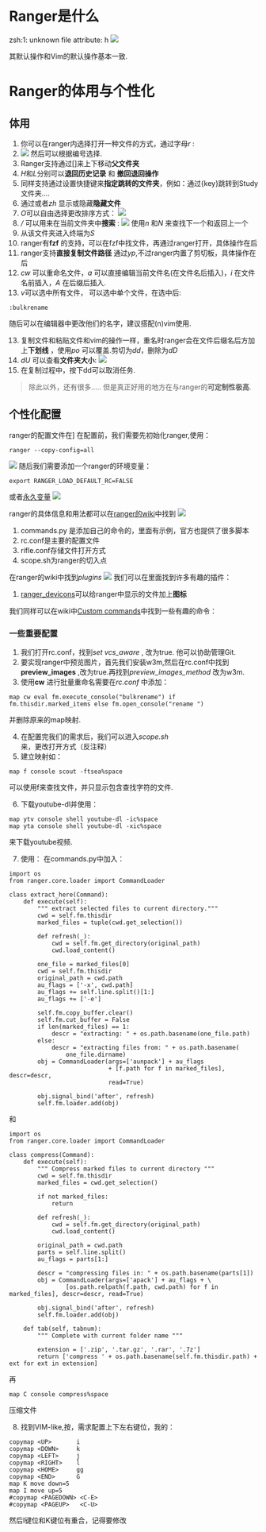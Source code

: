 # Ranger是什么
zsh:1: unknown file attribute: h
![](https://cdn.jsdelivr.net/gh/YuanJieSaMa/personal-photo-house/img/202310021544114.png)

其默认操作和Vim的默认操作基本一致.

# Ranger的体用与个性化

## 体用

1. 你可以在ranger内选择打开一种文件的方式，通过字母*r* :
2. ![](https://cdn.jsdelivr.net/gh/YuanJieSaMa/personal-photo-house/img/202310021623951.png)
  然后可以根据编号选择.
3. Ranger支持通过[]来上下移动**父文件夹**  
4. *H*和*L*分别可以**退回历史记录** 和 **撤回退回操作** 
5. 同样支持通过设置快捷键来**指定跳转的文件夹**，例如：通过{key}跳转到Study文件夹....
6. 通过<C-h>或者*zh* 显示或隐藏**隐藏文件** 
7. *O*可以自由选择更改排序方式：
  ![](https://cdn.jsdelivr.net/gh/YuanJieSaMa/personal-photo-house/img/202310021640789.png)
8. */* 可以用来在当前文件夹中**搜索** :
  ![](https://cdn.jsdelivr.net/gh/YuanJieSaMa/personal-photo-house/img/202310021703068.png)
  使用*n* 和*N* 来查找下一个和返回上一个
9. 从该文件夹进入终端为*S* 
10. ranger有**fzf** 的支持，可以在fzf中找文件，再通过ranger打开，具体操作在后
11. ranger支持**直接复制文件路径** 通过*yp*,不过ranger内置了剪切板，具体操作在后
12. *cw* 可以重命名文件，*a* 可以直接编辑当前文件名(在文件名后插入)，*i* 在文件名前插入，*A* 在后缀后插入.
13. *v*可以选中所有文件，*<speace>* 可以选中单个文件，在选中后:
```
:bulkrename
```
随后可以在编辑器中更改他们的名字，建议搭配(n)vim使用.

13. 复制文件和粘贴文件和vim的操作一样，重名时ranger会在文件后缀名后方加上**下划线** ，使用*po* 可以覆盖.剪切为*dd*，删除为*dD* 
14. *dU* 可以查看**文件夹大小**: 
![](https://cdn.jsdelivr.net/gh/YuanJieSaMa/personal-photo-house/img/202310022055402.png)
15. 在复制过程中，按下dd可以取消任务.

> 除此以外，还有很多..... 但是真正好用的地方在与ranger的**可定制性极高**.

## 个性化配置

ranger的配置文件在][](~/.config/ranger/)
在配置前，我们需要先初始化ranger,使用：
```
ranger --copy-config=all
```
![](https://cdn.jsdelivr.net/gh/YuanJieSaMa/personal-photo-house/img/202310022117045.png)
随后我们需要添加一个ranger的环境变量：
```
export RANGER_LOAD_DEFAULT_RC=FALSE
```

或者[永久变量](https://blog.csdn.net/yi412/article/details/11523525)
![](https://cdn.jsdelivr.net/gh/YuanJieSaMa/personal-photo-house/img/202310022128668.png)

ranger的具体信息和用法都可以在[ranger的wiki](https://github.com/ranger/ranger/wiki)中找到
![](https://cdn.jsdelivr.net/gh/YuanJieSaMa/personal-photo-house/img/202310022128668.png)

1. commands.py 是添加自己的命令的，里面有示例，官方也提供了很多脚本
2. rc.conf是主要的配置文件
3. rifle.conf存储文件打开方式
4. scope.sh为ranger的切入点

在ranger的wiki中找到*plugins*
![](https://cdn.jsdelivr.net/gh/YuanJieSaMa/personal-photo-house/img/202310022137017.png)
我们可以在里面找到许多有趣的插件：

1. [ranger_devicons](https://github.com/alexanderjeurissen/ranger_devicons)可以给ranger中显示的文件加上**图标** 


我们同样可以在wiki中[Custom commands](https://github.com/ranger/ranger/wiki/Custom-Commands)中找到一些有趣的命令：


### 一些重要配置
1. 我们打开rc.conf，找到*set vcs_aware* , 改为true. 他可以协助管理Git.
2. 要实现ranger中预览图片，首先我们安装w3m,然后在rc.conf中找到**preview_images** ,改为true.再找到*preview_images_method* 改为w3m. 
3. 使用**cw** 进行批量重命名需要在*rc.conf* 中添加：
```
map cw eval fm.execute_console("bulkrename") if fm.thisdir.marked_items else fm.open_console("rename ")
```
并删除原来的map映射.

4. 在配置完我们的需求后，我们可以进入*scope.sh* 来，更改打开方式（反注释）
5. 建立映射如：
```
map f console scout -ftsea%space

```
可以使用f来查找文件，并只显示包含查找字符的文件.

6. 下载youtube-dl并使用：
```
map ytv console shell youtube-dl -ic%space
map yta console shell youtube-dl -xic%space

```
来下载youtube视频.

7. 使用：
在commands.py中加入：
```
import os
from ranger.core.loader import CommandLoader

class extract_here(Command):
    def execute(self):
        """ extract selected files to current directory."""
        cwd = self.fm.thisdir
        marked_files = tuple(cwd.get_selection())

        def refresh(_):
            cwd = self.fm.get_directory(original_path)
            cwd.load_content()

        one_file = marked_files[0]
        cwd = self.fm.thisdir
        original_path = cwd.path
        au_flags = ['-x', cwd.path]
        au_flags += self.line.split()[1:]
        au_flags += ['-e']

        self.fm.copy_buffer.clear()
        self.fm.cut_buffer = False
        if len(marked_files) == 1:
            descr = "extracting: " + os.path.basename(one_file.path)
        else:
            descr = "extracting files from: " + os.path.basename(
                one_file.dirname)
        obj = CommandLoader(args=['aunpack'] + au_flags
                            + [f.path for f in marked_files], descr=descr,
                            read=True)

        obj.signal_bind('after', refresh)
        self.fm.loader.add(obj)
```
和
```
import os
from ranger.core.loader import CommandLoader

class compress(Command):
    def execute(self):
        """ Compress marked files to current directory """
        cwd = self.fm.thisdir
        marked_files = cwd.get_selection()

        if not marked_files:
            return

        def refresh(_):
            cwd = self.fm.get_directory(original_path)
            cwd.load_content()

        original_path = cwd.path
        parts = self.line.split()
        au_flags = parts[1:]

        descr = "compressing files in: " + os.path.basename(parts[1])
        obj = CommandLoader(args=['apack'] + au_flags + \
                [os.path.relpath(f.path, cwd.path) for f in marked_files], descr=descr, read=True)

        obj.signal_bind('after', refresh)
        self.fm.loader.add(obj)

    def tab(self, tabnum):
        """ Complete with current folder name """

        extension = ['.zip', '.tar.gz', '.rar', '.7z']
        return ['compress ' + os.path.basename(self.fm.thisdir.path) + ext for ext in extension]
```

再

```
map C console compress%space
```
压缩文件

8. 找到VIM-like,按，需求配置上下左右键位，我的：
```
copymap <UP>       i   
copymap <DOWN>     k
copymap <LEFT>     j
copymap <RIGHT>    l
copymap <HOME>     gg
copymap <END>      G
map K move down=5
map I move up=5
#copymap <PAGEDOWN> <C-E>
#copymap <PAGEUP>   <C-U>
```
然后I键位和K键位有重合，记得要修改

